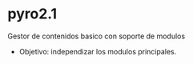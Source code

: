 # pyro2.1
Gestor de contenidos basico con soporte de modulos

- Objetivo: independizar los modulos principales.
